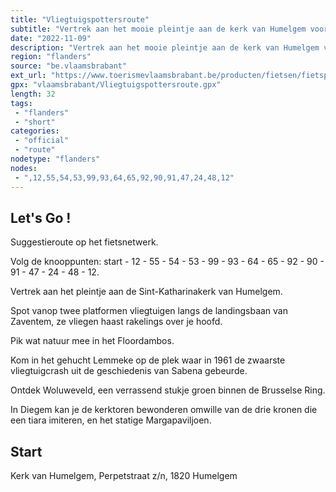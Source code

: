 ```yaml
---
title: "Vliegtuigspottersroute"
subtitle: "Vertrek aan het mooie pleintje aan de kerk van Humelgem voor een tocht rond de luchthaven"
date: "2022-11-09"
description: "Vertrek aan het mooie pleintje aan de kerk van Humelgem voor een tocht rond de luchthaven. Waar je het verlengde van de landingsbanen kruist, sta je net als de vliegtuigspotters vlak onder het indrukwekkend gebulder van de toestellen die bijna rakelings over je hoofd scheuren."
region: "flanders"
source: "be.vlaamsbrabant"
ext_url: "https://www.toerismevlaamsbrabant.be/producten/fietsen/fietsproducten/fietsroute-vliegtuigen-spotten/index.html"
gpx: "vlaamsbrabant/Vliegtuigspottersroute.gpx"
length: 32
tags:
 - "flanders"
 - "short"
categories:
 - "official"
 - "route"
nodetype: "flanders"
nodes:
 - ",12,55,54,53,99,93,64,65,92,90,91,47,24,48,12"
---
```


## Let's Go ! 

Suggestieroute op het fietsnetwerk.

Volg de knooppunten: start - 12 - 55 - 54 - 53 - 99 - 93 - 64 - 65 - 92 - 90 - 91 - 47 - 24 - 48 - 12.

Vertrek aan het pleintje aan de Sint-Katharinakerk van Humelgem.

Spot vanop twee platformen vliegtuigen langs de landingsbaan van Zaventem, ze vliegen haast rakelings over je hoofd.

Pik wat natuur mee in het Floordambos.

Kom in het gehucht Lemmeke op de plek waar in 1961 de zwaarste vliegtuigcrash uit de geschiedenis van Sabena gebeurde.

Ontdek Woluweveld, een verrassend stukje groen binnen de Brusselse Ring.

In Diegem kan je de kerktoren bewonderen omwille van de drie kronen die een tiara imiteren, en het statige Margapaviljoen.

## Start

Kerk van Humelgem, Perpetstraat z/n, 1820 Humelgem
